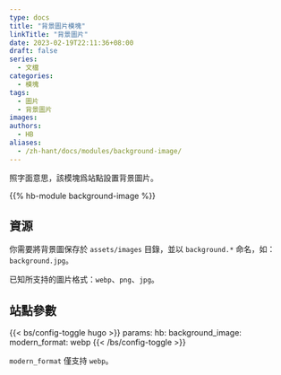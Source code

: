 ```yaml
---
type: docs
title: "背景圖片模塊"
linkTitle: "背景圖片"
date: 2023-02-19T22:11:36+08:00
draft: false
series:
  - 文檔
categories:
  - 模塊
tags:
  - 圖片
  - 背景圖片
images:
authors:
  - HB
aliases:
  - /zh-hant/docs/modules/background-image/
---
```


照字面意思，該模塊爲站點設置背景圖片。

<!--more-->

{{% hb-module background-image %}}

## 資源

你需要將背景圖保存於 `assets/images` 目錄，並以 `background.*` 命名，如： `background.jpg`。

已知所支持的圖片格式：`webp`、`png`、`jpg`。

## 站點參數

{{< bs/config-toggle hugo >}}
params:
  hb:
    background_image:
      modern_format: webp
{{< /bs/config-toggle >}}

`modern_format` 僅支持 `webp`。
